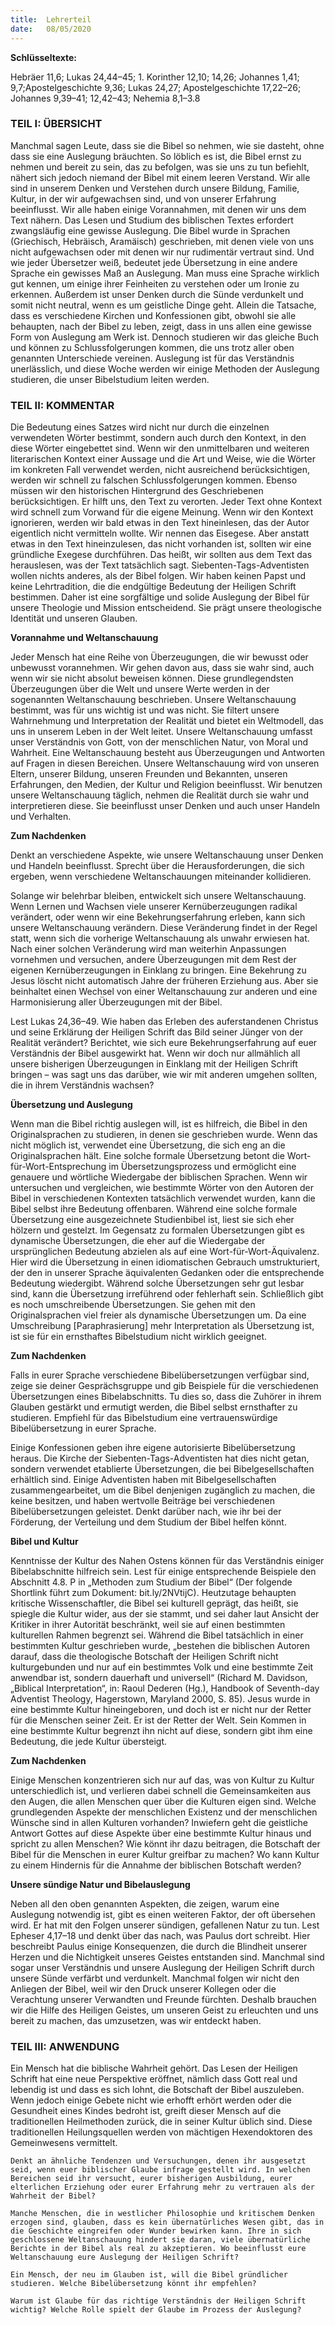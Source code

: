 ```yaml
---
title:  Lehrerteil
date:   08/05/2020
---
```


**Schlüsseltexte:**

Hebräer 11,6; Lukas 24,44–45; 1. Korinther 12,10; 14,26; Johannes 1,41; 9,7;Apostelgeschichte 9,36; Lukas 24,27; Apostelgeschichte 17,22–26; Johannes 9,39–41; 12,42–43; Nehemia 8,1–3.8

### TEIL I: ÜBERSICHT

Manchmal sagen Leute, dass sie die Bibel so nehmen, wie sie dasteht, ohne dass sie eine Auslegung bräuchten. So löblich es ist, die Bibel ernst zu nehmen und bereit zu sein, das zu befolgen, was sie uns zu tun befiehlt, nähert sich jedoch niemand der Bibel mit einem leeren Verstand. Wir alle sind in unserem Denken und Verstehen durch unsere Bildung, Familie, Kultur, in der wir aufgewachsen sind, und von unserer Erfahrung beeinflusst. Wir alle haben einige Vorannahmen, mit denen wir uns dem Text nähern. Das Lesen und Studium des biblischen Textes erfordert zwangsläufig eine gewisse Auslegung. Die Bibel wurde in Sprachen (Griechisch, Hebräisch, Aramäisch) geschrieben, mit denen viele von uns nicht aufgewachsen oder mit denen wir nur rudimentär vertraut sind. Und wie jeder Übersetzer weiß, bedeutet jede Übersetzung in eine andere Sprache ein gewisses Maß an Auslegung. Man muss eine Sprache wirklich gut kennen, um einige ihrer Feinheiten zu verstehen oder um Ironie zu erkennen. Außerdem ist unser Denken durch die Sünde verdunkelt und somit nicht neutral, wenn es um geistliche Dinge geht. Allein die Tatsache, dass es verschiedene Kirchen und Konfessionen gibt, obwohl sie alle behaupten, nach der Bibel zu leben, zeigt, dass in uns allen eine gewisse Form von Auslegung am Werk ist. Dennoch studieren wir das gleiche Buch und können zu Schlussfolgerungen kommen, die uns trotz aller oben genannten Unterschiede vereinen. Auslegung ist für das Verständnis unerlässlich, und diese Woche werden wir einige Methoden der Auslegung studieren, die unser Bibelstudium leiten werden.

### TEIL II: KOMMENTAR

Die Bedeutung eines Satzes wird nicht nur durch die einzelnen verwendeten Wörter bestimmt, sondern auch durch den Kontext, in den diese Wörter eingebettet sind. Wenn wir den unmittelbaren und weiteren literarischen Kontext einer Aussage und die Art und Weise, wie die Wörter im konkreten Fall verwendet werden, nicht ausreichend berücksichtigen, werden wir schnell zu falschen Schlussfolgerungen kommen. Ebenso müssen wir den historischen Hintergrund des Geschriebenen berücksichtigen. Er hilft uns, den Text zu verorten. Jeder Text ohne Kontext wird schnell zum Vorwand für die eigene Meinung. Wenn wir den Kontext ignorieren, werden wir bald etwas in den Text hineinlesen, das der Autor eigentlich nicht vermitteln wollte. Wir nennen das Eisegese. Aber anstatt etwas in den Text hineinzulesen, das nicht vorhanden ist, sollten wir eine gründliche Exegese durchführen. Das heißt, wir sollten aus dem Text das herauslesen, was der Text tatsächlich sagt. Siebenten-Tags-Adventisten wollen nichts anderes, als der Bibel folgen. Wir haben keinen Papst und keine Lehrtradition, die die endgültige Bedeutung der Heiligen Schrift bestimmen. Daher ist eine sorgfältige und solide Auslegung der Bibel für unsere Theologie und Mission entscheidend. Sie prägt unsere theologische Identität und unseren Glauben.

**Vorannahme und Weltanschauung**

Jeder Mensch hat eine Reihe von Überzeugungen, die wir bewusst oder unbewusst vorannehmen. Wir gehen davon aus, dass sie wahr sind, auch wenn wir sie nicht absolut beweisen können. Diese grundlegendsten Überzeugungen über die Welt und unsere Werte werden in der sogenannten Weltanschauung beschrieben. Unsere Weltanschauung bestimmt, was für uns wichtig ist und was nicht. Sie filtert unsere Wahrnehmung und Interpretation der Realität und bietet ein Weltmodell, das uns in unserem Leben in der Welt leitet. Unsere Weltanschauung umfasst unser Verständnis von Gott, von der menschlichen Natur, von Moral und Wahrheit. Eine Weltanschauung besteht aus Überzeugungen und Antworten auf Fragen in diesen Bereichen. Unsere Weltanschauung wird von unseren Eltern, unserer Bildung, unseren Freunden und Bekannten, unseren Erfahrungen, den Medien, der Kultur und Religion beeinflusst. Wir benutzen unsere Weltanschauung täglich, nehmen die Realität durch sie wahr und interpretieren diese. Sie beeinflusst unser Denken und auch unser Handeln und Verhalten.

**Zum Nachdenken**

Denkt an verschiedene Aspekte, wie unsere Weltanschauung unser Denken und Handeln beeinflusst. Sprecht über die Herausforderungen, die sich ergeben, wenn verschiedene Weltanschauungen miteinander kollidieren.

Solange wir belehrbar bleiben, entwickelt sich unsere Weltanschauung. Wenn Lernen und Wachsen viele unserer Kernüberzeugungen radikal verändert, oder wenn wir eine Bekehrungserfahrung erleben, kann sich unsere Weltanschauung verändern. Diese Veränderung findet in der Regel statt, wenn sich die vorherige Weltanschauung als unwahr erwiesen hat. Nach einer solchen Veränderung wird man weiterhin Anpassungen vornehmen und versuchen, andere Überzeugungen mit dem Rest der eigenen Kernüberzeugungen in Einklang zu bringen. Eine Bekehrung zu Jesus löscht nicht automatisch Jahre der früheren Erziehung aus. Aber sie beinhaltet einen Wechsel von einer Weltanschauung zur anderen und eine Harmonisierung aller Überzeugungen mit der Bibel.

Lest Lukas 24,36–49. Wie haben das Erleben des auferstandenen Christus und seine Erklärung der Heiligen Schrift das Bild seiner Jünger von der Realität verändert? Berichtet, wie sich eure Bekehrungserfahrung auf euer Verständnis der Bibel ausgewirkt hat. Wenn wir doch nur allmählich all unsere bisherigen Überzeugungen in Einklang mit der Heiligen Schrift bringen – was sagt uns das darüber, wie wir mit anderen umgehen sollten, die in ihrem Verständnis wachsen?

**Übersetzung und Auslegung**

Wenn man die Bibel richtig auslegen will, ist es hilfreich, die Bibel in den Originalsprachen zu studieren, in denen sie geschrieben wurde. Wenn das nicht möglich ist, verwendet eine Übersetzung, die sich eng an die Originalsprachen hält. Eine solche formale Übersetzung betont die Wort-für-Wort-Entsprechung im Übersetzungsprozess und ermöglicht eine genauere und wörtliche Wiedergabe der biblischen Sprachen. Wenn wir untersuchen und vergleichen, wie bestimmte Wörter von den Autoren der Bibel in verschiedenen Kontexten tatsächlich verwendet wurden, kann die Bibel selbst ihre Bedeutung offenbaren. Während eine solche formale Übersetzung eine ausgezeichnete Studienbibel ist, liest sie sich eher hölzern und gestelzt. Im Gegensatz zu formalen Übersetzungen gibt es dynamische Übersetzungen, die eher auf die Wiedergabe der ursprünglichen Bedeutung abzielen als auf eine Wort-für-Wort-Äquivalenz. Hier wird die Übersetzung in einen idiomatischen Gebrauch umstrukturiert, der den in unserer Sprache äquivalenten Gedanken oder die entsprechende Bedeutung wiedergibt. Während solche Übersetzungen sehr gut lesbar sind, kann die Übersetzung irreführend oder fehlerhaft sein. Schließlich gibt es noch umschreibende Übersetzungen. Sie gehen mit den Originalsprachen viel freier als dynamische Übersetzungen um. Da eine Umschreibung [Paraphrasierung] mehr Interpretation als Übersetzung ist, ist sie für ein ernsthaftes Bibelstudium nicht wirklich geeignet.

**Zum Nachdenken**

Falls in eurer Sprache verschiedene Bibelübersetzungen verfügbar sind, zeige sie deiner Gesprächsgruppe und gib Beispiele für die verschiedenen Übersetzungen eines Bibelabschnitts. Tu dies so, dass die Zuhörer in ihrem Glauben gestärkt und ermutigt werden, die Bibel selbst ernsthafter zu studieren. Empfiehl für das Bibelstudium eine vertrauenswürdige Bibelübersetzung in eurer Sprache.

Einige Konfessionen geben ihre eigene autorisierte Bibelübersetzung heraus. Die Kirche der Siebenten-Tags-Adventisten hat dies nicht getan, sondern verwendet etablierte Übersetzungen, die bei Bibelgesellschaften erhältlich sind. Einige Adventisten haben mit Bibelgesellschaften zusammengearbeitet, um die Bibel denjenigen zugänglich zu machen, die keine besitzen, und haben wertvolle Beiträge bei verschiedenen Bibelübersetzungen geleistet. Denkt darüber nach, wie ihr bei der Förderung, der Verteilung und dem Studium der Bibel helfen könnt.

**Bibel und Kultur**

Kenntnisse der Kultur des Nahen Ostens können für das Verständnis einiger Bibelabschnitte hilfreich sein. Lest für einige entsprechende Beispiele den Abschnitt 4.8. P in „Methoden zum Studium der Bibel“ (Der folgende Shortlink führt zum Dokument: bit.ly/2NVtijC). Heutzutage behaupten kritische Wissenschaftler, die Bibel sei kulturell geprägt, das heißt, sie spiegle die Kultur wider, aus der sie stammt, und sei daher laut Ansicht der Kritiker in ihrer Autorität beschränkt, weil sie auf einen bestimmten kulturellen Rahmen begrenzt sei. Während die Bibel tatsächlich in einer bestimmten Kultur geschrieben wurde, „bestehen die biblischen Autoren darauf, dass die theologische Botschaft der Heiligen Schrift nicht kulturgebunden und nur auf ein bestimmtes Volk und eine bestimmte Zeit anwendbar ist, sondern dauerhaft und universell“ (Richard M. Davidson, „Biblical Interpretation“, in: Raoul Dederen (Hg.), Handbook of Seventh-day Adventist Theology, Hagerstown, Maryland 2000, S. 85). Jesus wurde in eine bestimmte Kultur hineingeboren, und doch ist er nicht nur der Retter für die Menschen seiner Zeit. Er ist der Retter der Welt. Sein Kommen in eine bestimmte Kultur begrenzt ihn nicht auf diese, sondern gibt ihm eine Bedeutung, die jede Kultur übersteigt.

**Zum Nachdenken**

Einige Menschen konzentrieren sich nur auf das, was von Kultur zu Kultur unterschiedlich ist, und verlieren dabei schnell die Gemeinsamkeiten aus den Augen, die allen Menschen quer über die Kulturen eigen sind. Welche grundlegenden Aspekte der menschlichen Existenz und der menschlichen Wünsche sind in allen Kulturen vorhanden? Inwiefern geht die geistliche Antwort Gottes auf diese Aspekte über eine bestimmte Kultur hinaus und spricht zu allen Menschen? Wie könnt ihr dazu beitragen, die Botschaft der Bibel für die Menschen in eurer Kultur greifbar zu machen? Wo kann Kultur zu einem Hindernis für die Annahme der biblischen Botschaft werden?

**Unsere sündige Natur und Bibelauslegung**

Neben all den oben genannten Aspekten, die zeigen, warum eine Auslegung notwendig ist, gibt es einen weiteren Faktor, der oft übersehen wird. Er hat mit den Folgen unserer sündigen, gefallenen Natur zu tun. Lest Epheser 4,17–18 und denkt über das nach, was Paulus dort schreibt. Hier beschreibt Paulus einige Konsequenzen, die durch die Blindheit unserer Herzen und die Nichtigkeit unseres Geistes entstanden sind. Manchmal sind sogar unser Verständnis und unsere Auslegung der Heiligen Schrift durch unsere Sünde verfärbt und verdunkelt. Manchmal folgen wir nicht den Anliegen der Bibel, weil wir den Druck unserer Kollegen oder die Verachtung unserer Verwandten und Freunde fürchten. Deshalb brauchen wir die Hilfe des Heiligen Geistes, um unseren Geist zu erleuchten und uns bereit zu machen, das umzusetzen, was wir entdeckt haben.

### TEIL III: ANWENDUNG

Ein Mensch hat die biblische Wahrheit gehört. Das Lesen der Heiligen Schrift hat eine neue Perspektive eröffnet, nämlich dass Gott real und lebendig ist und dass es sich lohnt, die Botschaft der Bibel auszuleben. Wenn jedoch einige Gebete nicht wie erhofft erhört werden oder die Gesundheit eines Kindes bedroht ist, greift dieser Mensch auf die traditionellen Heilmethoden zurück, die in seiner Kultur üblich sind. Diese traditionellen Heilungsquellen werden von mächtigen Hexendoktoren des Gemeinwesens vermittelt.

`Denkt an ähnliche Tendenzen und Versuchungen, denen ihr ausgesetzt seid, wenn euer biblischer Glaube infrage gestellt wird. In welchen Bereichen seid ihr versucht, eurer bisherigen Ausbildung, eurer elterlichen Erziehung oder eurer Erfahrung mehr zu vertrauen als der Wahrheit der Bibel?`

`Manche Menschen, die in westlicher Philosophie und kritischem Denken erzogen sind, glauben, dass es kein übernatürliches Wesen gibt, das in die Geschichte eingreifen oder Wunder bewirken kann. Ihre in sich geschlossene Weltanschauung hindert sie daran, viele übernatürliche Berichte in der Bibel als real zu akzeptieren. Wo beeinflusst eure Weltanschauung eure Auslegung der Heiligen Schrift?`

`Ein Mensch, der neu im Glauben ist, will die Bibel gründlicher studieren. Welche Bibelübersetzung könnt ihr empfehlen?`

`Warum ist Glaube für das richtige Verständnis der Heiligen Schrift wichtig? Welche Rolle spielt der Glaube im Prozess der Auslegung?`